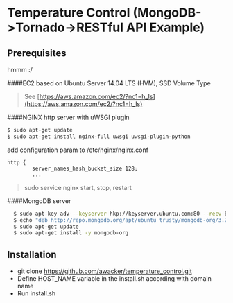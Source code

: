 # Temperature Control (MongoDB->Tornado->RESTful API Example)


## Prerequisites

hmmm :/

####EC2 based on Ubuntu Server 14.04 LTS (HVM), SSD Volume Type 
> See [https://aws.amazon.com/ec2/?nc1=h_ls](https://aws.amazon.com/ec2/?nc1=h_ls)

####NGINX http server with uWSGI plugin
```sh
$ sudo apt-get update
$ sudo apt-get install nginx-full uwsgi uwsgi-plugin-python
```
add configuration param to /etc/nginx/nginx.conf
```
http {
        server_names_hash_bucket_size 128;
        ...
```
> sudo service nginx start, stop, restart

####MongoDB server
```sh
  $ sudo apt-key adv --keyserver hkp://keyserver.ubuntu.com:80 --recv EA312927
  $ echo "deb http://repo.mongodb.org/apt/ubuntu trusty/mongodb-org/3.2 multiverse" | sudo tee /etc/apt/sources.list.d/mongodb-org-3.2.list
  $ sudo apt-get update
  $ sudo apt-get install -y mongodb-org
```

## Installation
- git clone https://github.com/awacker/temperature_control.git
- Define HOST_NAME variable in the install.sh according with domain name
- Run install.sh
